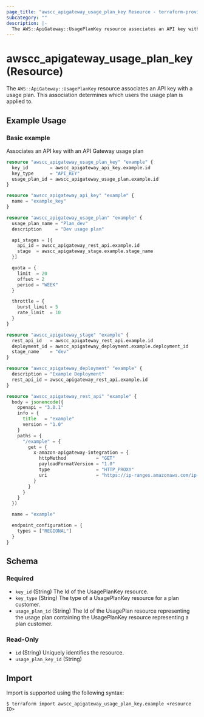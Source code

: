 ```yaml
---
page_title: "awscc_apigateway_usage_plan_key Resource - terraform-provider-awscc"
subcategory: ""
description: |-
  The AWS::ApiGateway::UsagePlanKey resource associates an API key with a usage plan. This association determines which users the usage plan is applied to.
---
```


# awscc_apigateway_usage_plan_key (Resource)

The ``AWS::ApiGateway::UsagePlanKey`` resource associates an API key with a usage plan. This association determines which users the usage plan is applied to.

## Example Usage

### Basic example
Associates an API key with an API Gateway usage plan
```terraform
resource "awscc_apigateway_usage_plan_key" "example" {
  key_id        = awscc_apigateway_api_key.example.id
  key_type      = "API_KEY"
  usage_plan_id = awscc_apigateway_usage_plan.example.id
}

resource "awscc_apigateway_api_key" "example" {
  name = "example_key"
}

resource "awscc_apigateway_usage_plan" "example" {
  usage_plan_name = "Plan_dev"
  description     = "Dev usage plan"

  api_stages = [{
    api_id = awscc_apigateway_rest_api.example.id
    stage  = awscc_apigateway_stage.example.stage_name
  }]

  quota = {
    limit  = 20
    offset = 2
    period = "WEEK"
  }

  throttle = {
    burst_limit = 5
    rate_limit  = 10
  }
}

resource "awscc_apigateway_stage" "example" {
  rest_api_id   = awscc_apigateway_rest_api.example.id
  deployment_id = awscc_apigateway_deployment.example.deployment_id
  stage_name    = "dev"
}

resource "awscc_apigateway_deployment" "example" {
  description = "Example Deployment"
  rest_api_id = awscc_apigateway_rest_api.example.id
}

resource "awscc_apigateway_rest_api" "example" {
  body = jsonencode({
    openapi = "3.0.1"
    info = {
      title   = "example"
      version = "1.0"
    }
    paths = {
      "/example" = {
        get = {
          x-amazon-apigateway-integration = {
            httpMethod           = "GET"
            payloadFormatVersion = "1.0"
            type                 = "HTTP_PROXY"
            uri                  = "https://ip-ranges.amazonaws.com/ip-ranges.json"
          }
        }
      }
    }
  })

  name = "example"

  endpoint_configuration = {
    types = ["REGIONAL"]
  }
}
```

<!-- schema generated by tfplugindocs -->
## Schema

### Required

- `key_id` (String) The Id of the UsagePlanKey resource.
- `key_type` (String) The type of a UsagePlanKey resource for a plan customer.
- `usage_plan_id` (String) The Id of the UsagePlan resource representing the usage plan containing the UsagePlanKey resource representing a plan customer.

### Read-Only

- `id` (String) Uniquely identifies the resource.
- `usage_plan_key_id` (String)

## Import

Import is supported using the following syntax:

```shell
$ terraform import awscc_apigateway_usage_plan_key.example <resource ID>
```
